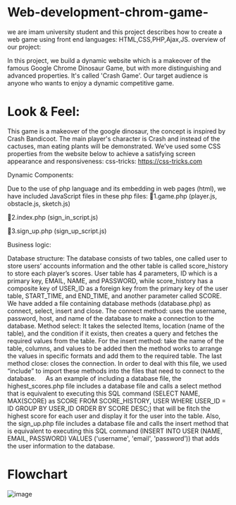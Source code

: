 # Web-development-chrom-game-
we are imam university student and this project describes how to create a web game using front end languages: HTML,CSS,PHP,Ajax,JS.
overview of our project:

In this project, we build a dynamic website which is a makeover of the famous Google Chrome Dinosaur Game, but with more distinguishing and advanced properties. It's called 'Crash Game'. Our target audience is anyone who wants to enjoy a dynamic competitive game.

# Look & Feel:

This game is a makeover of the google dinosaur, the concept is inspired by Crash Bandicoot. The main player's character is Crash and instead of the cactuses, man eating plants will be demonstrated. We’ve used some CSS properties from the website below to achieve a satisfying screen appearance and responsiveness: css-tricks: https://css-tricks.com

Dynamic Components:

Due to the use of php language and its embedding in web pages (html), we have included JavaScript files in these php files: 1.game.php (player.js, obstacle.js, sketch.js)

2.index.php (sign_in_script.js)

3.sign_up.php (sign_up_script.js)

Business logic:

Database structure: The database consists of two tables, one called user to store users’ accounts information and the other table is called score_history to store each player’s scores. User table has 4 parameters, ID which is a primary key, EMAIL, NAME, and PASSWORD, while score_history has a composite key of USER_ID as a foreign key from the primary key of the user table, START_TIME, and END_TIME, and another parameter called SCORE. We have added a file containing database methods (database.php) as connect, select, insert and close. The connect method: uses the username, password, host, and name of the database to make a connection to the database. Method select: It takes the selected Items, location (name of the table), and the condition if it exists, then creates a query and fetches the required values from the table. For the insert method: take the name of the table, columns, and values to be added then the method works to arrange the values in specific formats and add them to the required table. The last method close: closes the connection. In order to deal with this file, we used “include” to import these methods into the files that need to connect to the database.   As an example of including a database file, the highest_scores.php file includes a database file and calls a select method that is equivalent to executing this SQL command (SELECT NAME, MAX(SCORE) as SCORE FROM SCORE_HISTORY, USER WHERE USER_ID = ID GROUP BY USER_ID ORDER BY SCORE DESC;) that will be fitch the highest score for each user and display it for the user into the table. Also, the sign_up.php file includes a database file and calls the insert method that is equivalent to executing this SQL command (INSERT INTO USER (NAME, EMAIL, PASSWORD) VALUES ('username', 'email', 'password')) that adds the user information to the database.
# Flowchart
![image](https://user-images.githubusercontent.com/93717241/167278709-1cd58bf9-cd3c-4ce8-a1be-b72ceea75c53.png)
